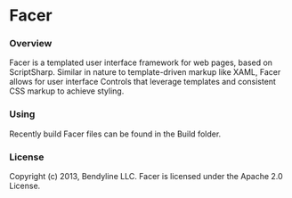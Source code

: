 # Facer


### Overview

Facer is a templated user interface framework for web pages, based on 
ScriptSharp.  Similar in nature to template-driven markup like XAML, Facer 
allows for user interface Controls that leverage templates and consistent CSS 
markup to achieve styling.


### Using

Recently build Facer files can be found in the Build folder.


### License

Copyright (c) 2013, Bendyline LLC. Facer is licensed under the Apache 2.0 
License.